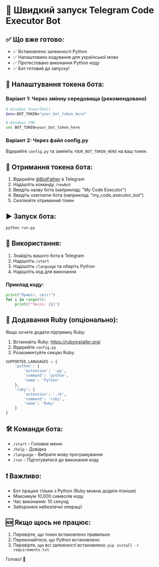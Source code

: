 # 🚀 Швидкий запуск Telegram Code Executor Bot

## ✅ Що вже готово:
- ✅ Встановлено залежності Python
- ✅ Налаштовано кодування для української мови
- ✅ Протестовано виконання Python коду
- ✅ Бот готовий до запуску!

## 🔧 Налаштування токена бота:

### Варіант 1: Через змінну середовища (рекомендовано)
```bash
# Windows PowerShell
$env:BOT_TOKEN="your_bot_token_here"

# Windows CMD
set BOT_TOKEN=your_bot_token_here
```

### Варіант 2: Через файл config.py
Відкрийте `config.py` та замініть `YOUR_BOT_TOKEN_HERE` на ваш токен.

## 🤖 Отримання токена бота:

1. Відкрийте [@BotFather](https://t.me/botfather) в Telegram
2. Надішліть команду `/newbot`
3. Введіть назву бота (наприклад: "My Code Executor")
4. Введіть username бота (наприклад: "my_code_executor_bot")
5. Скопіюйте отриманий токен

## ▶️ Запуск бота:

```bash
python run.py
```

## 📱 Використання:

1. Знайдіть вашого бота в Telegram
2. Надішліть `/start`
3. Надішліть `/language` та оберіть Python
4. Надішліть код для виконання

### Приклад коду:
```python
print("Привіт, світ!")
for i in range(5):
    print(f"Число: {i}")
```

## 🔧 Додавання Ruby (опціонально):

Якщо хочете додати підтримку Ruby:

1. Встановіть Ruby: https://rubyinstaller.org/
2. Відкрийте `config.py`
3. Розкоментуйте секцію Ruby:
```python
SUPPORTED_LANGUAGES = {
    'python': {
        'extension': '.py',
        'command': 'python',
        'name': 'Python'
    },
    'ruby': {
        'extension': '.rb', 
        'command': 'ruby',
        'name': 'Ruby'
    }
}
```

## 🛠️ Команди бота:

- `/start` - Головне меню
- `/help` - Довідка
- `/language` - Вибрати мову програмування
- `/run` - Підготуватися до виконання коду

## ❗ Важливо:

- Бот працює тільки з Python (Ruby можна додати пізніше)
- Максимум 10,000 символів коду
- Час виконання: 10 секунд
- Заборонені небезпечні операції

## 🆘 Якщо щось не працює:

1. Перевірте, що токен встановлено правильно
2. Переконайтеся, що Python встановлено
3. Перевірте, що всі залежності встановлено: `pip install -r requirements.txt`

Готово! 🎉


